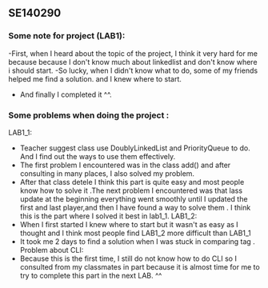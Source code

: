 ## SE140290

### Some note for project (LAB1):
 -First, when I heard about the topic of the project, I think it very hard for me because because I don't know much about linkedlist and don't know where i should start.
 -So lucky, when I didn't know what to do, some of my friends helped me find a solution. and I knew where to start.
 - And finally I completed it ^^.

### Some problems when doing the project :
LAB1_1:
 - Teacher suggest class use DoublyLinkedList and PriorityQueue to do. And I find out the ways to use them effectively.
 - The first problem I encountered was in the class add() and after consulting in many places, I also solved my problem.
 - After that class detele I think this part is quite easy and most people know how to solve it .The next problem I encountered was that lass update at the beginning everything went smoothly until I updated the first and last player,and then I have found a way to solve them . I think this is the part where I solved it best in lab1_1.
 LAB1_2:
- When I first started I knew where to start but it wasn't as easy as I thought and I think most people find LAB1_2 more difficult than LAB1_1
- It took me 2 days to find a solution when I was stuck in comparing tag .
Problem about CLI:
- Because this is the first time, I still do not know how to do CLI so I consulted from my classmates in part because it is almost time for me to try to complete this part in the next LAB. ^^

 
